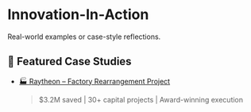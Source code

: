 # Innovation-In-Action
Real-world examples or case-style reflections.
## 🚀 Featured Case Studies
- [🏭 Raytheon – Factory Rearrangement Project](./raytheon-factory-rearrangement/)
  > $3.2M saved | 30+ capital projects | Award-winning execution
